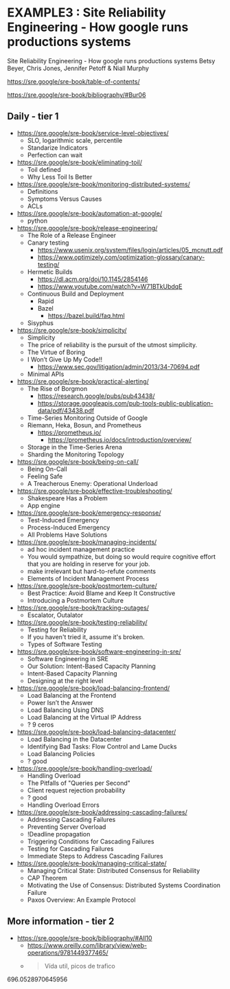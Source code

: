 # EXAMPLE3 : Site Reliability Engineering - How google runs productions systems

Site Reliability Engineering - How google runs productions systems
Betsy Beyer, Chris Jones, Jennifer Petoff & Niall Murphy

https://sre.google/sre-book/table-of-contents/

https://sre.google/sre-book/bibliography/#Bur06

## Daily - tier 1
- https://sre.google/sre-book/service-level-objectives/
    - SLO, logarithmic scale, percentile
    - Standarize Indicators
    - Perfection can wait
- https://sre.google/sre-book/eliminating-toil/
    - Toil defined
    - Why Less Toil Is Better
- https://sre.google/sre-book/monitoring-distributed-systems/
    - Definitions
    - Symptoms Versus Causes
    - ACLs
- https://sre.google/sre-book/automation-at-google/
    - python
- https://sre.google/sre-book/release-engineering/
    - The Role of a Release Engineer
    - Canary testing
        - https://www.usenix.org/system/files/login/articles/05_mcnutt.pdf
        - https://www.optimizely.com/optimization-glossary/canary-testing/
    - Hermetic Builds
        - https://dl.acm.org/doi/10.1145/2854146
        - https://www.youtube.com/watch?v=W71BTkUbdqE
    - Continuous Build and Deployment
        - Rapid
        - Bazel
            - https://bazel.build/faq.html
    - Sisyphus
- https://sre.google/sre-book/simplicity/
    - Simplicity
    - The price of reliability is the pursuit of the utmost simplicity.
    - The Virtue of Boring
    - I Won’t Give Up My Code!!
        - https://www.sec.gov/litigation/admin/2013/34-70694.pdf
    - Minimal APIs
- https://sre.google/sre-book/practical-alerting/
    - The Rise of Borgmon
        - https://research.google/pubs/pub43438/
        - https://storage.googleapis.com/pub-tools-public-publication-data/pdf/43438.pdf
    - Time-Series Monitoring Outside of Google
    - Riemann, Heka, Bosun, and Prometheus
        - https://prometheus.io/
            - https://prometheus.io/docs/introduction/overview/
    - Storage in the Time-Series Arena
    - Sharding the Monitoring Topology
- https://sre.google/sre-book/being-on-call/
    - Being On-Call
    - Feeling Safe
    - A Treacherous Enemy: Operational Underload
- https://sre.google/sre-book/effective-troubleshooting/
    - Shakespeare Has a Problem
    - App engine
- https://sre.google/sre-book/emergency-response/
    - Test-Induced Emergency
    - Process-Induced Emergency
    - All Problems Have Solutions
- https://sre.google/sre-book/managing-incidents/
    - ad hoc incident management practice
    - You would sympathize, but doing so would require cognitive effort that you are holding in reserve for your job.
    - make irrelevant but hard-to-refute comments
    - Elements of Incident Management Process
- https://sre.google/sre-book/postmortem-culture/
    - Best Practice: Avoid Blame and Keep It Constructive
    - Introducing a Postmortem Culture
- https://sre.google/sre-book/tracking-outages/
    - Escalator, Outalator
- https://sre.google/sre-book/testing-reliability/
    - Testing for Reliability
    - If you haven't tried it, assume it's broken.
    - Types of Software Testing
- https://sre.google/sre-book/software-engineering-in-sre/
    - Software Engineering in SRE
    - Our Solution: Intent-Based Capacity Planning
    - Intent-Based Capacity Planning
    - Designing at the right level
- https://sre.google/sre-book/load-balancing-frontend/
    - Load Balancing at the Frontend
    - Power Isn’t the Answer
    - Load Balancing Using DNS
    - Load Balancing at the Virtual IP Address
    - ? 9 ceros
- https://sre.google/sre-book/load-balancing-datacenter/
    - Load Balancing in the Datacenter
    - Identifying Bad Tasks: Flow Control and Lame Ducks
    - Load Balancing Policies
    - ? good
- https://sre.google/sre-book/handling-overload/
    - Handling Overload
    - The Pitfalls of "Queries per Second"
    - Client request rejection probability
    - ? good
    - Handling Overload Errors
- https://sre.google/sre-book/addressing-cascading-failures/
    - Addressing Cascading Failures
    - Preventing Server Overload
    - !Deadline propagation
    - Triggering Conditions for Cascading Failures
    - Testing for Cascading Failures
    - Immediate Steps to Address Cascading Failures
- https://sre.google/sre-book/managing-critical-state/
    - Managing Critical State: Distributed Consensus for Reliability
    - CAP Theorem
    - Motivating the Use of Consensus: Distributed Systems Coordination Failure
    - Paxos Overview: An Example Protocol

## More information - tier 2

- https://sre.google/sre-book/bibliography/#All10
    - https://www.oreilly.com/library/view/web-operations/9781449377465/
    - > Vída util, picos de trafico


696.0528970645956